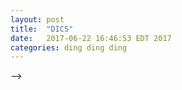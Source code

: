 ```yaml
---
layout: post
title:  "DICS"
date:   2017-06-22 16:46:53 EDT 2017
categories: ding ding ding
---
```


<!-- *This is the 2nd post in a short series about setting up file hosting using AWS, S3, AWS CLI and CloudFront*

<!-- Now it's time to setup AWS S3. The setup is fairly straight forward. [Check out the first post if you haven't read it yet for a bit of background.]({{ site.baseurl}}{ post_url 2017-06-16-aws-s3-cloudfront }) --> -->
